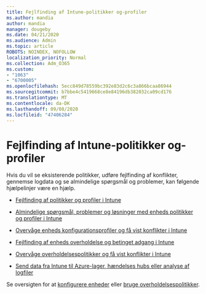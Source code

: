 ```yaml
---
title: Fejlfinding af Intune-politikker og-profiler
ms.author: mandia
author: mandia
manager: dougeby
ms.date: 04/21/2020
ms.audience: Admin
ms.topic: article
ROBOTS: NOINDEX, NOFOLLOW
localization_priority: Normal
ms.collection: Adm_O365
ms.custom:
- "1063"
- "6700005"
ms.openlocfilehash: 5ecc849d78559bc392e83d2c6c3a866bcaa86944
ms.sourcegitcommit: b7bbe4c5419668ce8e84196db382032ca09cd176
ms.translationtype: MT
ms.contentlocale: da-DK
ms.lasthandoff: 09/08/2020
ms.locfileid: "47406284"
---
```

# <a name="troubleshooting-intune-policy-and-profiles"></a>Fejlfinding af Intune-politikker og-profiler

Hvis du vil se eksisterende politikker, udføre fejlfinding af konflikter, gennemse logdata og se almindelige spørgsmål og problemer, kan følgende hjælpelinjer være en hjælp.

- [Fejlfinding af politikker og profiler i Intune](https://docs.microsoft.com/mem/intune/configuration/troubleshoot-policies-in-microsoft-intune)

- [Almindelige spørgsmål, problemer og løsninger med enheds politikker og profiler i Intune](https://docs.microsoft.com/intune/device-profile-troubleshoot)

- [Overvåge enheds konfigurationsprofiler og få vist konflikter i Intune](https://docs.microsoft.com/intune/device-profile-monitor)

- [Fejlfinding af enheds overholdelse og betinget adgang i Intune](https://docs.microsoft.com/intune/troubleshoot-conditional-access)

- [Overvåge overholdelsespolitikker og få vist konflikter i Intune](https://docs.microsoft.com/intune/compliance-policy-monitor)

- [Send data fra Intune til Azure-lager, hændelses hubs eller analyse af logfiler](https://docs.microsoft.com/intune/review-logs-using-azure-monitor)

Se oversigten for at [konfigurere enheder](https://docs.microsoft.com/intune/device-profiles) eller [bruge overholdelsespolitikker](https://docs.microsoft.com/intune/device-compliance-get-started).